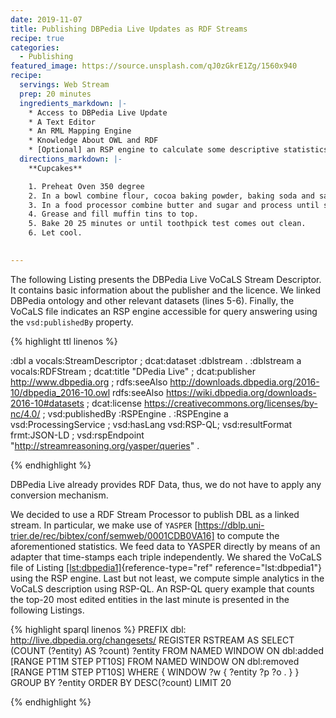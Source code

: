 ```yaml
---
date: 2019-11-07
title: Publishing DBPedia Live Updates as RDF Streams
recipe: true
categories:
  - Publishing
featured_image: https://source.unsplash.com/qJ0zGkrE1Zg/1560x940
recipe:
  servings: Web Stream
  prep: 20 minutes
  ingredients_markdown: |-
    * Access to DBPedia Live Update
    * A Text Editor 
    * An RML Mapping Engine
    * Knowledge About OWL and RDF
    * [Optional] an RSP engine to calculate some descriptive statistics
  directions_markdown: |-
    **Cupcakes**

    1. Preheat Oven 350 degree
    2. In a bowl combine flour, cocoa baking powder, baking soda and salt.
    3. In a food processor combine butter and sugar and process until smooth. Add the eggs, 4 oz. of chocolate pieces and vanilla. Add half of the flour mixture and ½ of the milk. Process and add the other half of the flour and the remainder of the milk. Slowly, add the hot water.
    4. Grease and fill muffin tins to top.
    5. Bake 20 25 minutes or until toothpick test comes out clean.
    6. Let cool.

 
---
```



The following Listing presents the DBPedia Live VoCaLS Stream
Descriptor. It contains basic information about the publisher and the
licence. We linked DBPedia ontology and other relevant datasets (lines
5-6). Finally, the VoCaLS file indicates an RSP engine accessible for
query answering using the `vsd:publishedBy` property.

{% highlight ttl linenos %}

:dbl a vocals:StreamDescriptor ; dcat:dataset :dblstream  .
:dblstream a vocals:RDFStream ;
 dcat:title "DPedia Live" ; dcat:publisher <http://www.dbpedia.org> ;
 rdfs:seeAlso <http://downloads.dbpedia.org/2016-10/dbpedia_2016-10.owl>
 rdfs:seeAlso <https://wiki.dbpedia.org/downloads-2016-10#datasets> ;
 dcat:license <https://creativecommons.org/licenses/by-nc/4.0/> ;
 vsd:publishedBy :RSPEngine .
:RSPEngine a vsd:ProcessingService ; 
    vsd:hasLang vsd:RSP-QL;
    vsd:resultFormat frmt:JSON-LD ; 
    vsd:rspEndpoint "http://streamreasoning.org/yasper/queries" .

{% endhighlight %}


DBPedia Live already provides RDF Data, thus, we do not have to apply
any conversion mechanism.

We decided to use a RDF Stream Processor to publish DBL as a linked
stream. In particular, we make use of
`YASPER` [https://dblp.uni-trier.de/rec/bibtex/conf/semweb/0001CDB0VA16] to compute the aforementioned
statistics. We feed data to YASPER directly by means of an adapter that
time-stamps each triple independently. We shared the VoCaLS file of
Listing [\[lst:dbpedia1\]](#lst:dbpedia1){reference-type="ref"
reference="lst:dbpedia1"} using the RSP engine. Last but not least, we
compute simple analytics in the VoCaLS description using RSP-QL. An
RSP-QL query example that counts the top-20 most edited entities in the
last minute is presented in the following Listings.

{% highlight sparql linenos %}
PREFIX dbl: <http://live.dbpedia.org/changesets/>
REGISTER RSTREAM <top20MosteditedEntities> AS
SELECT (COUNT (?entity) AS ?count) ?entity
FROM NAMED WINDOW <wa> ON dbl:added [RANGE PT1M STEP PT10S]
FROM NAMED WINDOW <wr> ON dbl:removed [RANGE PT1M STEP PT10S]
WHERE { WINDOW ?w { ?entity ?p ?o . } }
GROUP BY ?entity ORDER BY DESC(?count) LIMIT 20

{% endhighlight %}